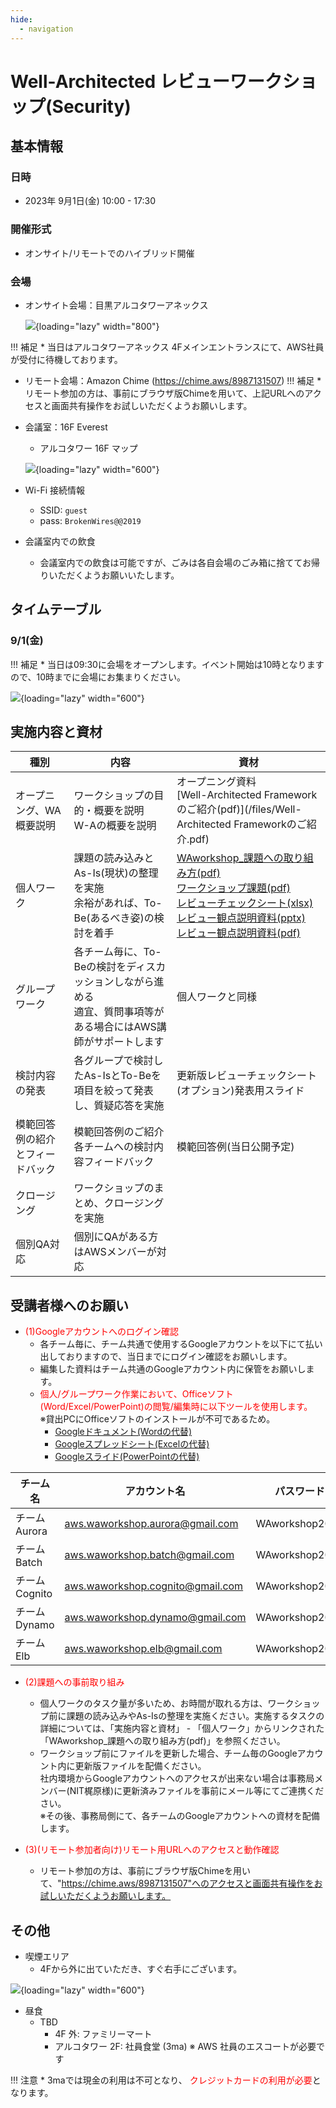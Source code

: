 ```yaml
---
hide:
  - navigation
---
```



# Well-Architected レビューワークショップ(Security)

## 基本情報

### 日時

* 2023年 9月1日(金) 10:00 - 17:30

### 開催形式

* オンサイト/リモートでのハイブリッド開催

### 会場

* オンサイト会場：目黒アルコタワーアネックス

    ![](/images/accessmap.png){loading="lazy" width="800"}



!!! 補足
        * 当日はアルコタワーアネックス 4Fメインエントランスにて、AWS社員が受付に待機しております。
        
 * リモート会場：Amazon Chime (https://chime.aws/8987131507)
!!! 補足
        * リモート参加の方は、事前にブラウザ版Chimeを用いて、上記URLへのアクセスと画面共有操作をお試しいただくようお願いします。            
* 会議室：16F Everest
    * アルコタワー 16F マップ

   ![](/images/16F.png){loading="lazy" width="600"}

* Wi-Fi 接続情報
    * SSID: `guest`
    * pass: `BrokenWires@@2019`
* 会議室内での飲食
    * 会議室内での飲食は可能ですが、ごみは各自会場のごみ箱に捨ててお帰りいただくようお願いいたします。


## タイムテーブル

### 9/1(金)

!!! 補足
        * 当日は09:30に会場をオープンします。イベント開始は10時となりますので、10時までに会場にお集まりください。
        
![](/images/schedule.png){loading="lazy" width="600"}

## 実施内容と資材

| 種別     |内容                                                 |資材                                                 |
------------------------------------------------------------ | ------------------------------------------ |------------------------------------------------------------ |
| オープニング、WA概要説明| ワークショップの目的・概要を説明 <br>W-Aの概要を説明                   | オープニング資料<br>[Well-Architected Frameworkのご紹介(pdf)](/files/Well-Architected Frameworkのご紹介.pdf)|
| 個人ワーク        | 課題の読み込みと As-Is(現状)の整理を実施 <br>余裕があれば、To-Be(あるべき姿)の検討を着手  |[WAworkshop_課題への取り組み方(pdf)](/files/WAworkshop_課題への取り組み方.pdf) <br>[ワークショップ課題(pdf)](/files/ワークショップ課題.pdf) <br>[レビューチェックシート(xlsx)](/files/レビューチェックシート.xlsx)<br>[レビュー観点説明資料(pptx)](/files/レビュー観点説明資料.pptx)<br>[レビュー観点説明資料(pdf)](/files/レビュー観点説明資料.pdf)<br>|
| グループワーク  | 各チーム毎に、To-Beの検討をディスカッションしながら進める <br>適宜、質問事項等がある場合にはAWS講師がサポートします|個人ワークと同様|
| 検討内容の発表   | 各グループで検討したAs-IsとTo-Beを項目を絞って発表し、質疑応答を実施|更新版レビューチェックシート<br>(オプション)発表用スライド|
| 模範回答例の紹介とフィードバック   | 模範回答例のご紹介<br>各チームへの検討内容フィードバック|模範回答例(当日公開予定)|
| クロージング|ワークショップのまとめ、クロージングを実施                  | |
| 個別QA対応|個別にQAがある方はAWSメンバーが対応                  | |

## 受講者様へのお願い
*  <span style="color: red; ">(1)Googleアカウントへのログイン確認</span>
    * 各チーム毎に、チーム共通で使用するGoogleアカウントを以下にて払い出しておりますので、当日までにログイン確認をお願いします。<br>
    * 編集した資料はチーム共通のGoogleアカウント内に保管をお願いします。<br>
    * <span style="color: red; ">個人/グループワーク作業において、Officeソフト(Word/Excel/PowerPoint)の閲覧/編集時に以下ツールを使用します。</span>
      <br>※貸出PCにOfficeソフトのインストールが不可であるため。
        * [Googleドキュメント(Wordの代替)](https://www.google.com/intl/ja_jp/docs/about/) 
        * [Googleスプレッドシート(Excelの代替)](https://www.google.com/intl/ja_jp/sheets/about/) 
        * [Googleスライド(PowerPointの代替)](https://www.google.com/intl/ja_jp/slides/about/#overview)    


| チーム名     |アカウント名                                              |パスワード |
------------------------------------------------------------ | ------------------------------------------ |------------------------------------------ |
| チーム Aurora| aws.waworkshop.aurora@gmail.com | WAworkshop2023|
| チーム Batch|  aws.waworkshop.batch@gmail.com | WAworkshop2023|
| チーム Cognito| aws.waworkshop.cognito@gmail.com | WAworkshop2023|
| チーム Dynamo|  aws.waworkshop.dynamo@gmail.com | WAworkshop2023|
| チーム Elb|  aws.waworkshop.elb@gmail.com | WAworkshop2023|

*  <span style="color: red; ">(2)課題への事前取り組み</span>
     * 個人ワークのタスク量が多いため、お時間が取れる方は、ワークショップ前に課題の読み込みやAs-Isの整理を実施ください。実施するタスクの詳細については、「実施内容と資材」 - 「個人ワーク」からリンクされた「WAworkshop_課題への取り組み方(pdf)」を参照ください。
     * ワークショップ前にファイルを更新した場合、チーム毎のGoogleアカウント内に更新版ファイルを配備ください。<br>
        社内環境からGoogleアカウントへのアクセスが出来ない場合は事務局メンバー(NIT梶原様)に更新済みファイルを事前にメール等にてご連携ください。<br>
     ※その後、事務局側にて、各チームのGoogleアカウントへの資材を配備します。
     
*  <span style="color: red; ">(3)(リモート参加者向け)リモート用URLへのアクセスと動作確認</span>
     * リモート参加の方は、事前にブラウザ版Chimeを用いて、"https://chime.aws/8987131507"へのアクセスと画面共有操作をお試しいただくようお願いします。

     
## その他

* 喫煙エリア
    * 4Fから外に出ていただき、すぐ右手にございます。

![](/images/smoking.png){loading="lazy" width="600"}

* 昼食
    * TBD
        * 4F 外: ファミリーマート
        * アルコタワー 2F: 社員食堂 (3ma) ※ AWS 社員のエスコートが必要です

!!! 注意
        * 3maでは現金の利用は不可となり、 <span style="color: red; ">クレジットカードの利用が必要</span>となります。



